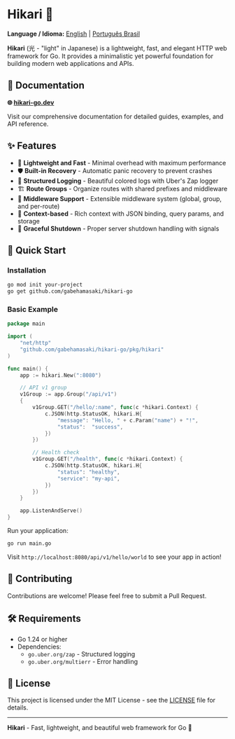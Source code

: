 # Hikari 🌅

**Language / Idioma:** [English](README.md) | [Português Brasil](README.pt-BR.md)

**Hikari** (光 - "light" in Japanese) is a lightweight, fast, and elegant HTTP web framework for Go. It provides a minimalistic yet powerful foundation for building modern web applications and APIs.

## 📖 Documentation

**🌐 [hikari-go.dev](https://gabehamasaki.github.io/hikari-docs/)**

Visit our comprehensive documentation for detailed guides, examples, and API reference.

## ✨ Features

- 🚀 **Lightweight and Fast** - Minimal overhead with maximum performance
- 🛡️ **Built-in Recovery** - Automatic panic recovery to prevent crashes
- 📝 **Structured Logging** - Beautiful colored logs with Uber's Zap logger
- 🏗️ **Route Groups** - Organize routes with shared prefixes and middleware
- 🧩 **Middleware Support** - Extensible middleware system (global, group, and per-route)
- 🎯 **Context-based** - Rich context with JSON binding, query params, and storage
- 🛑 **Graceful Shutdown** - Proper server shutdown handling with signals

## 🚀 Quick Start

### Installation

```bash
go mod init your-project
go get github.com/gabehamasaki/hikari-go
```

### Basic Example

```go
package main

import (
    "net/http"
    "github.com/gabehamasaki/hikari-go/pkg/hikari"
)

func main() {
    app := hikari.New(":8080")

    // API v1 group
    v1Group := app.Group("/api/v1")
    {
        v1Group.GET("/hello/:name", func(c *hikari.Context) {
            c.JSON(http.StatusOK, hikari.H{
                "message": "Hello, " + c.Param("name") + "!",
                "status":  "success",
            })
        })

        // Health check
        v1Group.GET("/health", func(c *hikari.Context) {
            c.JSON(http.StatusOK, hikari.H{
                "status": "healthy",
                "service": "my-api",
            })
        })
    }

    app.ListenAndServe()
}
```

Run your application:
```bash
go run main.go
```

Visit `http://localhost:8080/api/v1/hello/world` to see your app in action!

## 🤝 Contributing

Contributions are welcome! Please feel free to submit a Pull Request.

## 🛠️ Requirements

- Go 1.24 or higher
- Dependencies:
  - `go.uber.org/zap` - Structured logging
  - `go.uber.org/multierr` - Error handling

## 📄 License

This project is licensed under the MIT License - see the [LICENSE](LICENSE) file for details.

---

**Hikari** - Fast, lightweight, and beautiful web framework for Go 🌅
